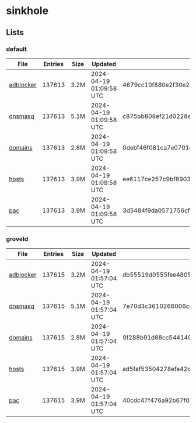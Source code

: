 # sinkhole

## Lists

### default

|File|Entries|Size|Updated|Hash|
|-|-|-|-|-|
|[adblocker](https://raw.githubusercontent.com/groveld/sinkhole/lists/default/adblocker.txt)|137613|3.2M|2024-04-19 01:09:58 UTC|4679cc10f880e2f30e2f1ee683da37a47ec795b12e3a37e4eedd94f74bb00626|
|[dnsmasq](https://raw.githubusercontent.com/groveld/sinkhole/lists/default/dnsmasq.txt)|137613|5.1M|2024-04-19 01:09:58 UTC|c875bb808ef21d0228e706686777851db4e11716de8f60ee38ff9b42d4dcdac2|
|[domains](https://raw.githubusercontent.com/groveld/sinkhole/lists/default/domains.txt)|137613|2.8M|2024-04-19 01:09:58 UTC|0debf46f081ca7e0701e0e0ecf45c633b3d9b61b6b8357f1dc8f7146e967036d|
|[hosts](https://raw.githubusercontent.com/groveld/sinkhole/lists/default/hosts.txt)|137613|3.9M|2024-04-19 01:09:58 UTC|ee6117ce257c9bf89033d4976c0f2ca021febb3470f2c6e8ddb44d16593131d3|
|[pac](https://raw.githubusercontent.com/groveld/sinkhole/lists/default/pac.txt)|137613|3.9M|2024-04-19 01:09:58 UTC|3d5484f9da0571756cf71c4766e6b6847e901f17d21d95dfb0438587800a9fab|

### groveld

|File|Entries|Size|Updated|Hash|
|-|-|-|-|-|
|[adblocker](https://raw.githubusercontent.com/groveld/sinkhole/lists/groveld/adblocker.txt)|137615|3.2M|2024-04-19 01:57:04 UTC|db55519d0555fee4805b08651b74c11bec3c171963732a5890bcf49e6f89b30e|
|[dnsmasq](https://raw.githubusercontent.com/groveld/sinkhole/lists/groveld/dnsmasq.txt)|137615|5.1M|2024-04-19 01:57:04 UTC|7e70d3c3610266006cc2140d8a67e3f487bc24a3ca038752f62f7581f9497ffd|
|[domains](https://raw.githubusercontent.com/groveld/sinkhole/lists/groveld/domains.txt)|137615|2.8M|2024-04-19 01:57:04 UTC|9f288b91d88cc54414906d6b0f41eb564967ad4ed3a12224edaa0de3b96f27b3|
|[hosts](https://raw.githubusercontent.com/groveld/sinkhole/lists/groveld/hosts.txt)|137615|3.9M|2024-04-19 01:57:04 UTC|ad5faf53504278efe42d261407304966cbbda8b0c112f2c0294bfde114e976af|
|[pac](https://raw.githubusercontent.com/groveld/sinkhole/lists/groveld/pac.txt)|137615|3.9M|2024-04-19 01:57:04 UTC|40cdc47f476a92b67f04ce193fc7a56ae96f7cbc81e05f092b6f9958f19417ab|
